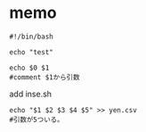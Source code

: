 # memo

```
#!/bin/bash

echo "test"

echo $0 $1
#comment $1から引数 
```


add inse.sh
```
echo "$1 $2 $3 $4 $5" >> yen.csv
#引数が5ついる。 
```
